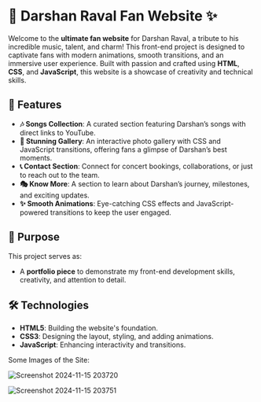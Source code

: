 # 🎤 Darshan Raval Fan Website ✨  

Welcome to the **ultimate fan website** for Darshan Raval, a tribute to his incredible music, talent, and charm! This front-end project is designed to captivate fans with modern animations, smooth transitions, and an immersive user experience. Built with passion and crafted using **HTML**, **CSS**, and **JavaScript**, this website is a showcase of creativity and technical skills.  

## 🌟 Features  

- **🎶 Songs Collection**: A curated section featuring Darshan’s songs with direct links to YouTube.  
- **📸 Stunning Gallery**: An interactive photo gallery with CSS and JavaScript transitions, offering fans a glimpse of Darshan’s best moments.  
- **📞 Contact Section**: Connect for concert bookings, collaborations, or just to reach out to the team.  
- **🎭 Know More**: A section to learn about Darshan’s journey, milestones, and exciting updates.  
- **✨ Smooth Animations**: Eye-catching CSS effects and JavaScript-powered transitions to keep the user engaged.  

## 🎯 Purpose  

This project serves as:  

- A **portfolio piece** to demonstrate my front-end development skills, creativity, and attention to detail.  


## 🛠️ Technologies  

- **HTML5**: Building the website's foundation.  
- **CSS3**: Designing the layout, styling, and adding animations.  
- **JavaScript**: Enhancing interactivity and transitions.  
 
Some Images of the Site:

![Screenshot 2024-11-15 203720](https://github.com/user-attachments/assets/09c58b46-04ec-4564-abe1-a0078f96da03)

![Screenshot 2024-11-15 203751](https://github.com/user-attachments/assets/f95401ab-b3ab-4c3a-93b2-2d7c4697c2aa)


